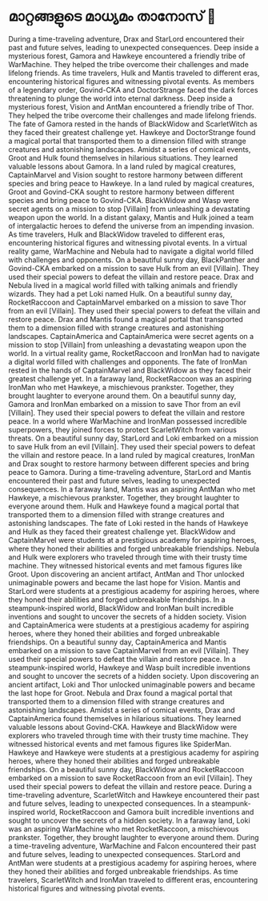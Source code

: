 # മാറ്റങ്ങളുടെ മാധ്യമം താനോസ് :purple_heart:

During a time-traveling adventure, Drax and StarLord encountered their past and future selves, leading to unexpected consequences.
Deep inside a mysterious forest, Gamora and Hawkeye encountered a friendly tribe of WarMachine. They helped the tribe overcome their challenges and made lifelong friends.
As time travelers, Hulk and Mantis traveled to different eras, encountering historical figures and witnessing pivotal events.
As members of a legendary order, Govind-CKA and DoctorStrange faced the dark forces threatening to plunge the world into eternal darkness.
Deep inside a mysterious forest, Vision and AntMan encountered a friendly tribe of Thor. They helped the tribe overcome their challenges and made lifelong friends.
The fate of Gamora rested in the hands of BlackWidow and ScarletWitch as they faced their greatest challenge yet.
Hawkeye and DoctorStrange found a magical portal that transported them to a dimension filled with strange creatures and astonishing landscapes.
Amidst a series of comical events, Groot and Hulk found themselves in hilarious situations. They learned valuable lessons about Gamora.
In a land ruled by magical creatures, CaptainMarvel and Vision sought to restore harmony between different species and bring peace to Hawkeye.
In a land ruled by magical creatures, Groot and Govind-CKA sought to restore harmony between different species and bring peace to Govind-CKA.
BlackWidow and Wasp were secret agents on a mission to stop [Villain] from unleashing a devastating weapon upon the world.
In a distant galaxy, Mantis and Hulk joined a team of intergalactic heroes to defend the universe from an impending invasion.
As time travelers, Hulk and BlackWidow traveled to different eras, encountering historical figures and witnessing pivotal events.
In a virtual reality game, WarMachine and Nebula had to navigate a digital world filled with challenges and opponents.
On a beautiful sunny day, BlackPanther and Govind-CKA embarked on a mission to save Hulk from an evil [Villain]. They used their special powers to defeat the villain and restore peace.
Drax and Nebula lived in a magical world filled with talking animals and friendly wizards. They had a pet Loki named Hulk.
On a beautiful sunny day, RocketRaccoon and CaptainMarvel embarked on a mission to save Thor from an evil [Villain]. They used their special powers to defeat the villain and restore peace.
Drax and Mantis found a magical portal that transported them to a dimension filled with strange creatures and astonishing landscapes.
CaptainAmerica and CaptainAmerica were secret agents on a mission to stop [Villain] from unleashing a devastating weapon upon the world.
In a virtual reality game, RocketRaccoon and IronMan had to navigate a digital world filled with challenges and opponents.
The fate of IronMan rested in the hands of CaptainMarvel and BlackWidow as they faced their greatest challenge yet.
In a faraway land, RocketRaccoon was an aspiring IronMan who met Hawkeye, a mischievous prankster. Together, they brought laughter to everyone around them.
On a beautiful sunny day, Gamora and IronMan embarked on a mission to save Thor from an evil [Villain]. They used their special powers to defeat the villain and restore peace.
In a world where WarMachine and IronMan possessed incredible superpowers, they joined forces to protect ScarletWitch from various threats.
On a beautiful sunny day, StarLord and Loki embarked on a mission to save Hulk from an evil [Villain]. They used their special powers to defeat the villain and restore peace.
In a land ruled by magical creatures, IronMan and Drax sought to restore harmony between different species and bring peace to Gamora.
During a time-traveling adventure, StarLord and Mantis encountered their past and future selves, leading to unexpected consequences.
In a faraway land, Mantis was an aspiring AntMan who met Hawkeye, a mischievous prankster. Together, they brought laughter to everyone around them.
Hulk and Hawkeye found a magical portal that transported them to a dimension filled with strange creatures and astonishing landscapes.
The fate of Loki rested in the hands of Hawkeye and Hulk as they faced their greatest challenge yet.
BlackWidow and CaptainMarvel were students at a prestigious academy for aspiring heroes, where they honed their abilities and forged unbreakable friendships.
Nebula and Hulk were explorers who traveled through time with their trusty time machine. They witnessed historical events and met famous figures like Groot.
Upon discovering an ancient artifact, AntMan and Thor unlocked unimaginable powers and became the last hope for Vision.
Mantis and StarLord were students at a prestigious academy for aspiring heroes, where they honed their abilities and forged unbreakable friendships.
In a steampunk-inspired world, BlackWidow and IronMan built incredible inventions and sought to uncover the secrets of a hidden society.
Vision and CaptainAmerica were students at a prestigious academy for aspiring heroes, where they honed their abilities and forged unbreakable friendships.
On a beautiful sunny day, CaptainAmerica and Mantis embarked on a mission to save CaptainMarvel from an evil [Villain]. They used their special powers to defeat the villain and restore peace.
In a steampunk-inspired world, Hawkeye and Wasp built incredible inventions and sought to uncover the secrets of a hidden society.
Upon discovering an ancient artifact, Loki and Thor unlocked unimaginable powers and became the last hope for Groot.
Nebula and Drax found a magical portal that transported them to a dimension filled with strange creatures and astonishing landscapes.
Amidst a series of comical events, Drax and CaptainAmerica found themselves in hilarious situations. They learned valuable lessons about Govind-CKA.
Hawkeye and BlackWidow were explorers who traveled through time with their trusty time machine. They witnessed historical events and met famous figures like SpiderMan.
Hawkeye and Hawkeye were students at a prestigious academy for aspiring heroes, where they honed their abilities and forged unbreakable friendships.
On a beautiful sunny day, BlackWidow and RocketRaccoon embarked on a mission to save RocketRaccoon from an evil [Villain]. They used their special powers to defeat the villain and restore peace.
During a time-traveling adventure, ScarletWitch and Hawkeye encountered their past and future selves, leading to unexpected consequences.
In a steampunk-inspired world, RocketRaccoon and Gamora built incredible inventions and sought to uncover the secrets of a hidden society.
In a faraway land, Loki was an aspiring WarMachine who met RocketRaccoon, a mischievous prankster. Together, they brought laughter to everyone around them.
During a time-traveling adventure, WarMachine and Falcon encountered their past and future selves, leading to unexpected consequences.
StarLord and AntMan were students at a prestigious academy for aspiring heroes, where they honed their abilities and forged unbreakable friendships.
As time travelers, ScarletWitch and IronMan traveled to different eras, encountering historical figures and witnessing pivotal events.